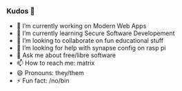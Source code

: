 ### Kudos 👋



- 🔭 I’m currently working on Modern Web Apps
- 🌱 I’m currently learning Secure Software Developement
- 👯 I’m looking to collaborate on fun educational stuff
- 🤔 I’m looking for help with synapse config on rasp pi
- 💬 Ask me about free/libre software
- 📫 How to reach me: matrix
- 😄 Pronouns: they/them
- ⚡ Fun fact: /no/bin

